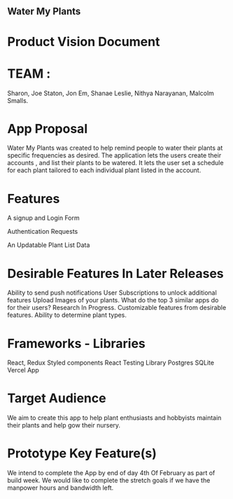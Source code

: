 ## Water My Plants 

# Product Vision Document

 # TEAM :
Sharon, Joe Staton, Jon Em, Shanae Leslie, Nithya Narayanan, Malcolm Smalls.

# App Proposal

Water My Plants was created to help remind people to water their plants at specific frequencies as desired. The application lets the users create their accounts , and list their plants to be watered. It lets the user set a schedule for each plant tailored to each individual plant listed in the account. 

# Features
A signup and Login Form

Authentication Requests

An Updatable Plant List Data 

# Desirable Features In Later Releases

Ability to send push notifications
User Subscriptions to unlock additional features
Upload Images of your plants. 
What do the top 3 similar apps do for their users?
Research In Progress. 
Customizable features from desirable features.
Ability to determine plant types.

# Frameworks - Libraries
React, Redux
Styled components
React Testing Library
Postgres 
SQLite
Vercel App 

# Target Audience
We aim to create this app to help plant enthusiasts and hobbyists maintain their plants 	and help gow their nursery.

# Prototype Key Feature(s)
We intend to complete the App by end of day 4th Of February as part of build week. We would like to complete the stretch goals if we have the manpower hours and bandwidth left. 
